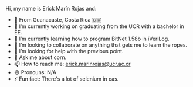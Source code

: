 Hi, my name is Erick Marín Rojas and:

- 🐎 From Guanacaste, Costa Rica 🇨🇷
- 🔭 I’m currently working on graduating from the UCR with a bachelor in EE.
- 🌱 I’m currently learning how to program BitNet 1.58b in iVeriLog.
- 👯 I’m looking to collaborate on anything that gets me to learn the ropes.
- 🤔 I’m looking for help with the previous point.
- 💬 Ask me about corn.
- 📫 How to reach me: erick.marinrojas@ucr.ac.cr
- 😄 Pronouns: N/A
- ⚡ Fun fact: There's a lot of selenium in cas.

